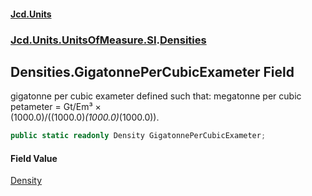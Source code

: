 #### [Jcd.Units](index.md 'index')
### [Jcd.Units.UnitsOfMeasure.SI](Jcd.Units.UnitsOfMeasure.SI.md 'Jcd.Units.UnitsOfMeasure.SI').[Densities](Densities.md 'Jcd.Units.UnitsOfMeasure.SI.Densities')

## Densities.GigatonnePerCubicExameter Field

gigatonne per cubic exameter defined such that: megatonne per cubic petameter = Gt/Em³ ×  
(1000.0)/((1000.0)*(1000.0)*(1000.0)).

```csharp
public static readonly Density GigatonnePerCubicExameter;
```

#### Field Value
[Density](Density.md 'Jcd.Units.UnitTypes.Density')